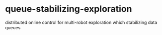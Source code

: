 # queue-stabilizing-exploration
distributed online control for multi-robot exploration which stabilizing data queues
